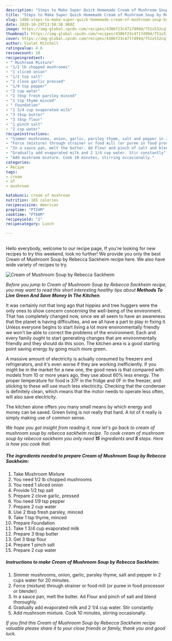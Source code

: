 ```yaml
---
description: "Steps to Make Super Quick Homemade Cream of Mushroom Soup by Rebecca Sackheim"
title: "Steps to Make Super Quick Homemade Cream of Mushroom Soup by Rebecca Sackheim"
slug: 1480-steps-to-make-super-quick-homemade-cream-of-mushroom-soup-by-rebecca-sackheim
date: 2020-10-29T13:58:38.968Z
image: https://img-global.cpcdn.com/recipes/4306f23c4717d99d/751x532cq70/cream-of-mushroom-soup-by-rebecca-sackheim-recipe-main-photo.jpg
thumbnail: https://img-global.cpcdn.com/recipes/4306f23c4717d99d/751x532cq70/cream-of-mushroom-soup-by-rebecca-sackheim-recipe-main-photo.jpg
cover: https://img-global.cpcdn.com/recipes/4306f23c4717d99d/751x532cq70/cream-of-mushroom-soup-by-rebecca-sackheim-recipe-main-photo.jpg
author: Violet Mitchell
ratingvalue: 4.6
reviewcount: 10
recipeingredient:
- " Mushroom Mixture"
- "1/2 lb chopped mushrooms"
- "1 sliced onion"
- "1/2 tsp salt"
- "2 clove garlic pressed"
- "1/9 tsp pepper"
- "2 cup water"
- "2 tbsp fresh parsley minced"
- "1 tsp thyme minced"
- " Foundation"
- "1 3/4 cup evaporated milk"
- "3 tbsp butter"
- "3 tbsp flour"
- "1 pinch salt"
- "2 cup water"
recipeinstructions:
- "Simmer mushrooms, onion, garlic, parsley thyme, salt and pepper in 2 cups water for 20 minutes."
- "Force (mixture) through strainer or food mill (or puree in food processor or blender)"
- "In a sauce pan, melt the butter. Ad Flour and pinch of salt and blend thoroughly."
- "Gradually add evaporated milk and 2 1/4 cup water. Stir constantly"
- "Add mushroom mixture. Cook 10 minutes, stirring occasionally."
categories:
- Recipe
tags:
- cream
- of
- mushroom

katakunci: cream of mushroom 
nutrition: 165 calories
recipecuisine: American
preptime: "PT24M"
cooktime: "PT60M"
recipeyield: "2"
recipecategory: Lunch

---
```

<br>
Hello everybody, welcome to our recipe page, If you're looking for new recipes to try this weekend, look no further! We provide you only the best Cream of Mushroom Soup by Rebecca Sackheim recipe here. We also have wide variety of recipes to try.
<br>


![Cream of Mushroom Soup by Rebecca Sackheim](https://img-global.cpcdn.com/recipes/4306f23c4717d99d/751x532cq70/cream-of-mushroom-soup-by-rebecca-sackheim-recipe-main-photo.jpg)

<i>Before you jump to Cream of Mushroom Soup by Rebecca Sackheim recipe, you may want to read this short interesting healthy tips about 
<strong>Methods To Live Green And Save Money In The Kitchen</strong>.</i>
</br>

It was certainly not that long ago that hippies and tree huggers were the only ones to show concern concerning the well-being of the environment. That has completely changed now, since we all seem to have an awareness that the planet is having difficulties, and we all have a part to play in fixing it. Unless everyone begins to start living a lot more environmentally friendly we won't be able to correct the problems of the environment. Each and every family ought to start generating changes that are environmentally friendly and they should do this soon. The kitchen area is a good starting point saving energy by going much more green.

A massive amount of electricity is actually consumed by freezers and refrigerators, and it's even worse if they are working inefficiently. If you might be in the market for a new one, the good news is that compared with models from 10 or more years ago, they use about 60% less energy. The proper temperature for food is 37F in the fridge and 0F in the freezer, and sticking to these will use much less electricity. Checking that the condenser is definitely clean, which means that the motor needs to operate less often, will also save electricity.

The kitchen alone offers you many small means by which energy and money can be saved. Green living is not really that hard. A lot of it really is simply making use of common sense.


<i>We hope you got insight from reading it, now let's go back to cream of mushroom soup by rebecca sackheim recipe. To cook cream of mushroom soup by rebecca sackheim you only need <strong>15</strong> ingredients and <strong>5</strong> steps. Here is how you cook that.
</i>

##### The ingredients needed to prepare Cream of Mushroom Soup by Rebecca Sackheim:

1. Take  Mushroom Mixture
1. You need 1/2 lb chopped mushrooms
1. You need 1 sliced onion
1. Provide 1/2 tsp salt
1. Prepare 2 clove garlic, pressed
1. You need 1/9 tsp pepper
1. Prepare 2 cup water
1. Use 2 tbsp fresh parsley, minced
1. Take 1 tsp thyme, minced
1. Prepare  Foundation
1. Take 1 3/4 cup evaporated milk
1. Prepare 3 tbsp butter
1. Get 3 tbsp flour
1. Prepare 1 pinch salt
1. Prepare 2 cup water


##### Instructions to make Cream of Mushroom Soup by Rebecca Sackheim:

1. Simmer mushrooms, onion, garlic, parsley thyme, salt and pepper in 2 cups water for 20 minutes.
1. Force (mixture) through strainer or food mill (or puree in food processor or blender)
1. In a sauce pan, melt the butter. Ad Flour and pinch of salt and blend thoroughly.
1. Gradually add evaporated milk and 2 1/4 cup water. Stir constantly
1. Add mushroom mixture. Cook 10 minutes, stirring occasionally.


<i>If you find this Cream of Mushroom Soup by Rebecca Sackheim recipe valuable please share it to your close friends or family, thank you and good luck.</i>
